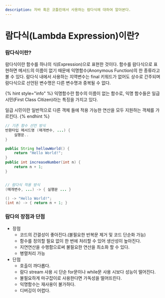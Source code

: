 ```yaml
---
description: 자바 혹은 코틀린에서 사용하는 람다식에 대하여 알아본다.
---
```


# 람다식(Lambda Expression)이란?

### 람다식이란?

람다식이란 함수를 하나의 식(Expression)으로 표현한 것이다. 함수를 람다식으로 표현하면 메서드의 이름이 없기 때문에 익명함수(Anonymous Function)의 한 종류라고 볼 수 있다. 람다식 내에서 사용하는 지역변수는 final 키워드가 없어도 상수로 간주되며 람다식으로 선언된 변수명은 다른 변수명과 중복될 수 없다.

{% hint style="info" %}
익명함수란 함수의 이름이 없는 함수로, 익명 함수들은 일급 시민(First Class Citizen)라는 특징을 가지고 있다.&#x20;

일급 시민이란 일반적으로 다른 객체 들에 적용 가능한 연산을 모두 지원하는 객체를 가르킨다.
{% endhint %}

```java
// 기존 함수 선언 방식
반환타입 메서드명 (매개변수, ...) {
    실행문..
}

public String hellowWorld() {
    return "Hello World!";
}
public int increaseNumber(int n) {
    return n + 1;
}


// 람다식 적용 방식
(매개변수, ...) -> { 실행문 ... }

() -> "Hello World!";
(int n) -> { return n + 1; }
```

### 람다의 장점과 단점

* 장점
  * 코드의 간결성이 좋아진다.(불필요한 반복문 제거 및 코드 단순화 가능)
  * 함수를 정의할 필요 없이 한 번에 처리할 수 있어 생산성이 높아진다.
  * 지연연산을 수행함으로써 불필요한 연산을 최소화 할 수 있다.
  * 병렬처리 가능
* 단점
  * 호출이 까다롭다.
  * 람다 stream 사용 시 단순 for문이나 while문 사용 시보다 성능이 떨어진다.
  * 불필요하게 마구잡이로 사용한다면 가독성을 떨어뜨린다.
  * 익명함수는 재사용이 불가하다.
  * 디버깅이 어렵다.

